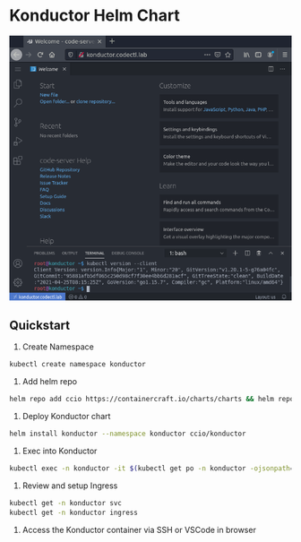 # Konductor Helm Chart
![screenshot1](./pages/vscode-server.png)

## Quickstart
    
1. Create Namespace
```sh
kubectl create namespace konductor
```

1. Add helm repo
```sh
helm repo add ccio https://containercraft.io/charts/charts && helm repo update
```

1. Deploy Konductor chart
```sh
helm install konductor --namespace konductor ccio/konductor 
```

1. Exec into Konductor
```sh
kubectl exec -n konductor -it $(kubectl get po -n konductor -ojsonpath='{.items[*].metadata.name}') -- connect
```

1. Review and setup Ingress 
```sh
kubectl get -n konductor svc
kubectl get -n konductor ingress
```

1. Access the Konductor container via SSH or VSCode in browser
